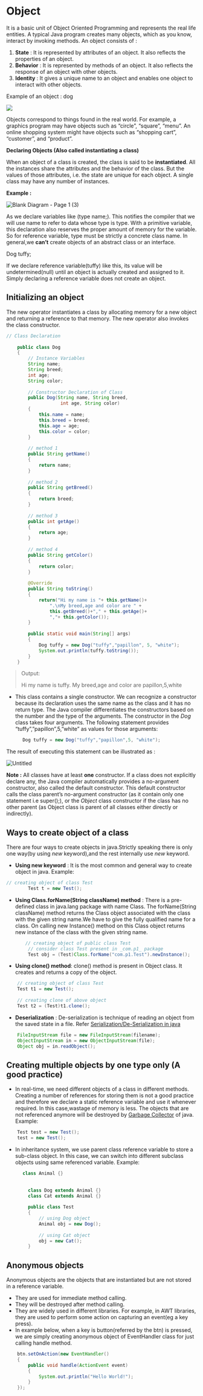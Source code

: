 # Object

It is a basic unit of Object Oriented Programming and represents the real life entities. A typical Java program creates many objects, which as you know, interact by invoking methods. An object consists of :

1.  **State** : It is represented by attributes of an object. It also reflects the properties of an object.
2.  **Behavior** : It is represented by methods of an object. It also reflects the response of an object with other objects.
3.  **Identity** : It gives a unique name to an object and enables one object to interact with other objects.

Example of an object : dog

![](https://media.geeksforgeeks.org/wp-content/uploads/Blank-Diagram-Page-1-5.png)

Objects correspond to things found in the real world. For example, a graphics program may have objects such as “circle”, “square”, “menu”. An online shopping system might have objects such as “shopping cart”, “customer”, and “product”.

**Declaring Objects (Also called instantiating a class)**

When an object of a class is created, the class is said to be  **instantiated**. All the instances share the attributes and the behavior of the class. But the values of those attributes, i.e. the state are unique for each object. A single class may have any number of instances.

**Example :**

![Blank Diagram - Page 1 (3)](https://media.geeksforgeeks.org/wp-content/uploads/Blank-Diagram-Page-1-3.png "Click to enlarge")

As we declare variables like (type name;). This notifies the compiler that we will use name to refer to data whose type is type. With a primitive variable, this declaration also reserves the proper amount of memory for the variable. So for reference variable, type must be strictly a concrete class name. In general,we  **can’t**  create objects of an abstract class or an interface.

Dog tuffy;

If we declare reference variable(tuffy) like this, its value will be undetermined(null) until an object is actually created and assigned to it. Simply declaring a reference variable does not create an object.

## Initializing an object


The new operator instantiates a class by allocating memory for a new object and returning a reference to that memory. The new operator also invokes the class constructor.
```java
// Class Declaration 
    
    public class Dog 
    { 
    	// Instance Variables 
    	String name; 
    	String breed; 
    	int age; 
    	String color; 
    
    	// Constructor Declaration of Class 
    	public Dog(String name, String breed, 
    				int age, String color) 
    	{ 
    		this.name = name; 
    		this.breed = breed; 
    		this.age = age; 
    		this.color = color; 
    	} 
    
    	// method 1 
    	public String getName() 
    	{ 
    		return name; 
    	} 
    
    	// method 2 
    	public String getBreed() 
    	{ 
    		return breed; 
    	} 
    
    	// method 3 
    	public int getAge() 
    	{ 
    		return age; 
    	} 
    
    	// method 4 
    	public String getColor() 
    	{ 
    		return color; 
    	} 
    
    	@Override
    	public String toString() 
    	{ 
    		return("Hi my name is "+ this.getName()+ 
    			".\nMy breed,age and color are " + 
    			this.getBreed()+"," + this.getAge()+ 
    			","+ this.getColor()); 
    	} 
    
    	public static void main(String[] args) 
    	{ 
    		Dog tuffy = new Dog("tuffy","papillon", 5, "white"); 
    		System.out.println(tuffy.toString()); 
    	} 
    }
```

> Output:
> 
> Hi my name is tuffy. My breed,age and color are papillon,5,white

-   This class contains a single constructor. We can recognize a constructor because its declaration uses the same name as the class and it has no return type. The Java compiler differentiates the constructors based on the number and the type of the arguments. The constructor in the  _Dog_  class takes four arguments. The following statement provides “tuffy”,”papillon”,5,”white” as values for those arguments:
    
 

 

```java 
      Dog tuffy = new Dog("tuffy","papillon",5, "white");
```

The result of executing this statement can be illustrated as :  

![Untitled](https://media.geeksforgeeks.org/wp-content/uploads/Untitled5.png "Click to enlarge")
    

**Note :** All classes have at least  **one**  constructor. If a class does not explicitly declare any, the Java compiler automatically provides a no-argument constructor, also called the default constructor. This default constructor calls the class parent’s no-argument constructor (as it contain only one statement i.e super();), or the  _Object_ class constructor if the class has no other parent (as Object class is parent of all classes either directly or indirectly).

  

  

## Ways to create object of a class

There are four ways to create objects in java.Strictly speaking there is only one way(by using  _new_  keyword),and the rest internally use  _new_  keyword.

-   **Using new keyword** : It is the most common and general way to create object in java. Example:
    
             
  
```java 
// creating object of class Test
        Test t = new Test();
```
-   **Using Class.forName(String className) method** : There is a pre-defined class in java.lang package with name Class. The forName(String className) method returns the Class object associated with the class with the given string name.We have to give the fully qualified name for a class. On calling new Instance() method on this Class object returns new instance of the class with the given string name.
    
 

```java 
       // creating object of public class Test
        // consider class Test present in _com.p1_ package
        Test obj = (Test)Class.forName("com.p1.Test").newInstance();
```

-   **Using clone() method**: clone() method is present in Object class. It creates and returns a copy of the object.
    
      
```java       
    // creating object of class Test
    Test t1 = new Test();
    
    // creating clone of above object
    Test t2 = (Test)t1.clone();
```
-   **Deserialization** : De-serialization is technique of reading an object from the saved state in a file. Refer  [Serialization/De-Serialization in java](http://quiz.geeksforgeeks.org/serialization-in-java/)
    
        
```java         
    FileInputStream file = new FileInputStream(filename);
    ObjectInputStream in = new ObjectInputStream(file);
    Object obj = in.readObject();
```

## Creating multiple objects by one type only (A good practice)

-   In real-time, we need different objects of a class in different methods. Creating a number of references for storing them is not a good practice and therefore we declare a static reference variable and use it whenever required. In this case,wastage of memory is less. The objects that are not referenced anymore will be destroyed by  [Garbage Collector](https://www.geeksforgeeks.org/garbage-collection-java/)  of java. Example:
    
        
```java       
    Test test = new Test();
    test = new Test();
```

-   In inheritance system, we use parent class reference variable to store a sub-class object. In this case, we can switch into different subclass objects using same referenced variable. Example:
 

       
    
```java 
      class Animal {}
        
        
        class Dog extends Animal {}
        class Cat extends Animal {}
        
        public class Test
        {
            // using Dog object
            Animal obj = new Dog();
        
            // using Cat object
            obj = new Cat();
        }       
```

## Anonymous objects

Anonymous objects are the objects that are instantiated but are not stored in a reference variable.

-   They are used for immediate method calling.
-   They will be destroyed after method calling.
-   They are widely used in different libraries. For example, in AWT libraries, they are used to perform some action on capturing an event(eg a key press).
-   In example below, when a key is button(referred by the btn) is pressed, we are simply creating anonymous object of EventHandler class for just calling handle method.
    
    
```java 
    btn.setOnAction(new EventHandler()
    {
        public void handle(ActionEvent event)
        {
            System.out.println("Hello World!");
        }
    });

```
